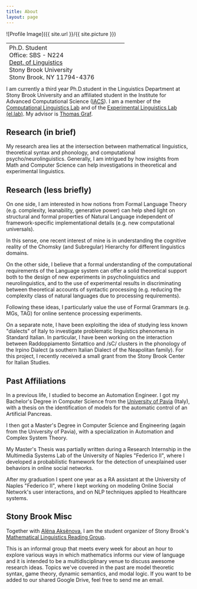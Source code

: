 ```yaml
---
title: About
layout: page
---
```

![Profile Image]({{ site.url }}/{{ site.picture }})

<table style="width: 750px; height: 100px;">
 <tr>
    <td>
     Ph.D. Student<br>
     Office: SBS - N224<BR>
     <A HREF="https://linguistics.stonybrook.edu/">Dept. of Linguistics</A><BR>
      Stony Brook University<BR>
      Stony Brook, NY 11794-4376<BR>
      aniello.desanto[_at_]stonybrook.edu<BR>
      <BR>
      <A HREF="CV.pdf">CV</A>
      <br><br>
      
</td><td>
   </td>
    <td style="vertical-align: bottom;">
      <span onmouseover="image1.src=loadImage1.src;" 
      onmouseout="image1.src=staticImage1.src;">
      </span>
   </td>
 </tr>
</table>

<p>I am currently a third year Ph.D.student in the Linguistics Department at Stony Brook University  and an affiliated student in the Institute for Advanced Computational Science (<A HREF="https://www.iacs.stonybrook.edu/">IACS</A>).
I am a member of the  <A HREF="http://compling.stonybrook.edu/">Computational Linguistics Lab</A> and of the <A HREF="https://linguistics.stonybrook.edu/faculty/john.drury">Experimental Linguistics Lab (el.lab)</A>. 
My advisor is  <A HREF="http://thomasgraf.net/">Thomas Graf</A>.
</p>

<h2>Research (in brief)</h2>


<p>
My research area lies at the intersection
between mathematical linguistics, theoretical syntax and phonology, and computational psycho/neurolinguistics. 
Generally, I am intrigued by how insights from Math and Computer Science
can help investigations in theoretical and experimental linguistics.
</p>


<h2>Research (less briefly)</h2>
<p>

On one side, I am interested in how notions from Formal Language Theory 
(e.g. complexity, leanability, generative power)
can help shed light on structural and formal properties of Natural Language
independent of framework-specific implementational details (e.g. new computational universals).

In this sense, one recent interest of mine is in understanding the cognitive reality of the
Chomsky (and Subregular) Hierarchy for different linguistics domains.

</p>

<p>
On the other side, I believe that a formal understanding of the computational requirements
of the Language system can offer a solid theoretical support
both to the design of new experiments in psycholinguistics and neurolinguistics,
and to the use of experimental results in discriminating between theoretical accounts of syntactic processing
(e.g. reducing the complexity class of natural languages due to processing requirements).

Following these ideas, I particularly value the use of Formal Grammars (e.g. MGs, TAG)
for online sentence processing experiments.

</p>

<p>
On a separate note, I have been exploiting the idea of studying less known "dialects" of Italy to
investigate problematic linguistics phenomena in Standard Italian. In particular, I have been working on the interaction
between Raddoppiamento Sintattico and /sC/ clusters in the phonology of the Irpino Dialect (a southern Italian Dialect of the Neapolitan family).
For this project, I recently received a small grant from the Stony Brook Center for Italian Studies.
</p>

<h2>Past Affiliations</h2>
<p>
In a previous life, I studied to become an Automation Engineer.
I got my Bachelor's Degree in Computer Science from the <A HREF="http://www.unipv.eu/site/en/home.html">University of Pavia</A> (Italy),
with a thesis on the identification of models for the automatic control of an Artificial Pancreas.
 </p>
 <p>
I then got a Master's Degree in Computer Science and Engineering (again from the University of Pavia),
with a specialization in Automation and Complex System Theory.

My Master's Thesis was partially written during a Research Internship in the Multimedia Systems Lab of the University of Naples "Federico II", where
I developed a probabilistic framework for the detection of unexplained user behaviors in online social networks.
 </p>
 <p>
After my graduation I spent one year as a RA assistant at the University of Naples "Federico II", where I kept working on modeling Online Social Network's user interactions, and 
on NLP techniques applied to Healthcare systems.
 </p>


<h2>Stony Brook Misc</h2>
<p>
Together with <A HREF="http://www.aaksenova.com/">Alëna Aksënova</A>, I am
the student organizer of Stony Brook's <A HREF="http://complab-stonybrook.github.io/mlrg/">Mathematical Linguistics Reading Group</A>.

This is an informal group that meets every week for about an hour to explore various ways in which
mathematics informs our view of language and it is intended to be a multidisciplinary venue to discuss awesome research ideas.
Topics we've covered in the past are model theoretic syntax, game theory, dynamic semantics, and modal logic.
If you want to be added to our shared Google Drive, feel free to send me an email.
 </p>




